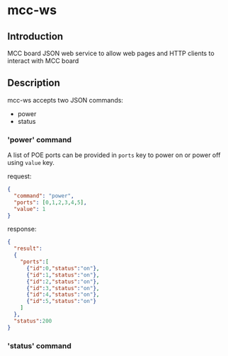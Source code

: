 # mcc-ws

## Introduction

MCC board JSON web service to allow web pages and HTTP clients to interact with MCC board

## Description

mcc-ws accepts two JSON commands:

* power
* status

### 'power' command

A list of POE ports can be provided in `ports` key to power on or power off using `value` key.

request:

```json
{
  "command": "power",
  "ports": [0,1,2,3,4,5],
  "value": 1
}
```

response:
```json
{
  "result":
  {
    "ports":[
      {"id":0,"status":"on"},
      {"id":1,"status":"on"},
      {"id":2,"status":"on"},
      {"id":3,"status":"on"},
      {"id":4,"status":"on"},
      {"id":5,"status":"on"}
    ]
  },
  "status":200
}
```


### 'status' command
